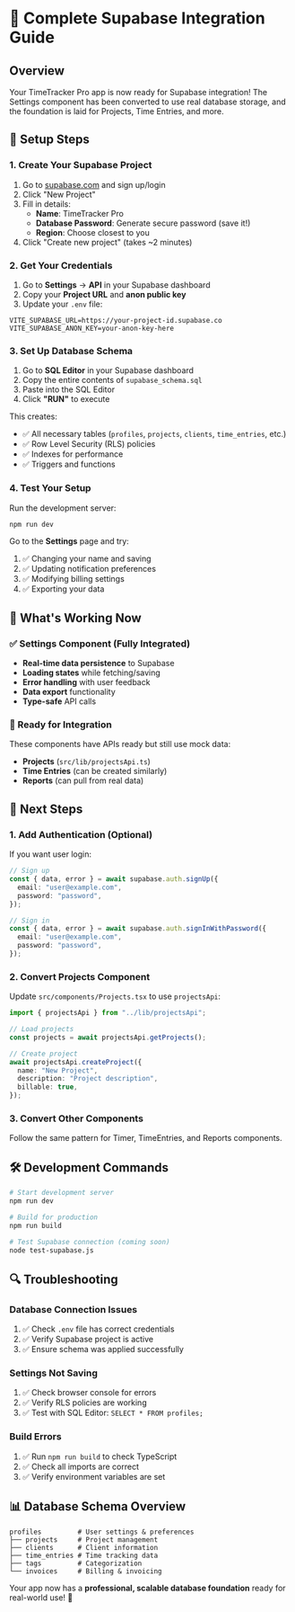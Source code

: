 # 🚀 Complete Supabase Integration Guide

## Overview

Your TimeTracker Pro app is now ready for Supabase integration! The Settings component has been converted to use real database storage, and the foundation is laid for Projects, Time Entries, and more.

## 🔧 Setup Steps

### 1. Create Your Supabase Project

1. Go to [supabase.com](https://supabase.com) and sign up/login
2. Click "New Project"
3. Fill in details:
   - **Name**: TimeTracker Pro
   - **Database Password**: Generate secure password (save it!)
   - **Region**: Choose closest to you
4. Click "Create new project" (takes ~2 minutes)

### 2. Get Your Credentials

1. Go to **Settings** → **API** in your Supabase dashboard
2. Copy your **Project URL** and **anon public key**
3. Update your `.env` file:

```env
VITE_SUPABASE_URL=https://your-project-id.supabase.co
VITE_SUPABASE_ANON_KEY=your-anon-key-here
```

### 3. Set Up Database Schema

1. Go to **SQL Editor** in your Supabase dashboard
2. Copy the entire contents of `supabase_schema.sql`
3. Paste into the SQL Editor
4. Click **"RUN"** to execute

This creates:

- ✅ All necessary tables (`profiles`, `projects`, `clients`, `time_entries`, etc.)
- ✅ Row Level Security (RLS) policies
- ✅ Indexes for performance
- ✅ Triggers and functions

### 4. Test Your Setup

Run the development server:

```bash
npm run dev
```

Go to the **Settings** page and try:

1. ✅ Changing your name and saving
2. ✅ Updating notification preferences
3. ✅ Modifying billing settings
4. ✅ Exporting your data

## 🎯 What's Working Now

### ✅ Settings Component (Fully Integrated)

- **Real-time data persistence** to Supabase
- **Loading states** while fetching/saving
- **Error handling** with user feedback
- **Data export** functionality
- **Type-safe** API calls

### 🚧 Ready for Integration

These components have APIs ready but still use mock data:

- **Projects** (`src/lib/projectsApi.ts`)
- **Time Entries** (can be created similarly)
- **Reports** (can pull from real data)

## 🔄 Next Steps

### 1. Add Authentication (Optional)

If you want user login:

```typescript
// Sign up
const { data, error } = await supabase.auth.signUp({
  email: "user@example.com",
  password: "password",
});

// Sign in
const { data, error } = await supabase.auth.signInWithPassword({
  email: "user@example.com",
  password: "password",
});
```

### 2. Convert Projects Component

Update `src/components/Projects.tsx` to use `projectsApi`:

```typescript
import { projectsApi } from "../lib/projectsApi";

// Load projects
const projects = await projectsApi.getProjects();

// Create project
await projectsApi.createProject({
  name: "New Project",
  description: "Project description",
  billable: true,
});
```

### 3. Convert Other Components

Follow the same pattern for Timer, TimeEntries, and Reports components.

## 🛠 Development Commands

```bash
# Start development server
npm run dev

# Build for production
npm run build

# Test Supabase connection (coming soon)
node test-supabase.js
```

## 🔍 Troubleshooting

### Database Connection Issues

1. ✅ Check `.env` file has correct credentials
2. ✅ Verify Supabase project is active
3. ✅ Ensure schema was applied successfully

### Settings Not Saving

1. ✅ Check browser console for errors
2. ✅ Verify RLS policies are working
3. ✅ Test with SQL Editor: `SELECT * FROM profiles;`

### Build Errors

1. ✅ Run `npm run build` to check TypeScript
2. ✅ Check all imports are correct
3. ✅ Verify environment variables are set

## 📊 Database Schema Overview

```
profiles         # User settings & preferences
├── projects     # Project management
├── clients      # Client information
├── time_entries # Time tracking data
├── tags         # Categorization
└── invoices     # Billing & invoicing
```

Your app now has a **professional, scalable database foundation** ready for real-world use! 🎉
